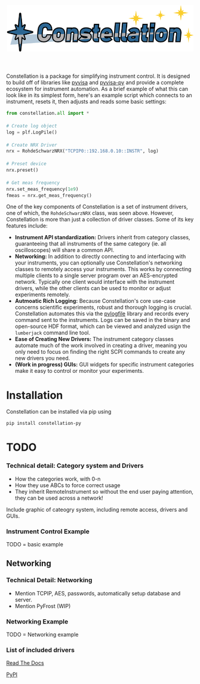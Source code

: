 <h1 align="center">
<img src="https://github.com/Grant-Giesbrecht/constellation/blob/main/docs/images/constellation_logo.png?raw=True" width="500">
</h1><br>

Constellation is a package for simplifying instrument control. It is designed to build
off of libraries like [pyvisa](https://github.com/pyvisa/pyvisa) and [pyvisa-py](https://github.com/pyvisa/pyvisa-py)
and provide a complete ecosystem for instrument automation. As a brief example of
what this can look like in its simplest form, here's an example script which 
connects to an instrument, resets it, then adjusts and reads some basic settings:

``` Python
from constellation.all import *

# Create log object
log = plf.LogPile()

# Create NRX Driver
nrx = RohdeSchwarzNRX("TCPIP0::192.168.0.10::INSTR", log)

# Preset device
nrx.preset()

# Get meas frequency
nrx.set_meas_frequency(1e9)
fmeas = nrx.get_meas_frequency()
```

One of the key components of Constellation is a set of instrument drivers, one of which,
the `RohdeSchwarzNRX` class, was seen above. However, Constellation is more than just
a collection of driver classes. Some of its key features include:

- **Instrument API standardization:** Drivers inherit from category classes, guaranteeing
that all instruments of the same category (ie. all oscilloscopes) will share a common
API.
- **Networking:** In addition to directly connecting to and interfacing with your
instruments, you can optionally use Constellation's networking classes to remotely access
your instruments. This works by connecting multiple clients to a single server program
over an AES-encrypted network. Typically one client would interface with the instrument 
drivers, while the other clients can be used to monitor or adjust experiments remotely.
- **Autmoatic Rich Logging:** Because Constellation's core use-case concerns scientific experiments,
robust and thorough logging is crucial. Constellation automates this via the [pylogfile](https://pypi.org/project/pylogfile/)
library and records every command sent to the instruments. Logs can be saved in the binary and open-source HDF format, which can be viewed and analyzed usign the `lumberjack` command line tool.
- **Ease of Creating New Drivers:** The instrument category classes automate much of the 
work involved in creating a driver, meaning you only need to focus on finding the right
SCPI commands to create any new drivers you need.
- **(Work in progress) GUIs:** GUI widgets for specific instrument categories make it easy to control 
or monitor your experiments.

# Installation

Constellation can be installed via pip using 

```
pip install constellation-py
```

# TODO

### Technical detail: Category system and Drivers

- How the categories work, with 0-n
- How they use ABCs to force correct usage
- They inherit RemoteInstrument so without the end user paying attention, they can be used across a network!

Include graphic of cateogry system, including remote access, drivers and GUIs.

### Instrument Control Example

TODO = basic example

## Networking

### Technical Detail: Networking

- Mention TCPIP, AES, passwords, automatically setup database and server.
- Mention PyFrost (WIP)

### Networking Example

TODO = Networking example

### List of included drivers

[Read The Docs](https://constellation-py.readthedocs.io/en/latest/)

[PyPI](https://pypi.org/project/constellation-py/)
